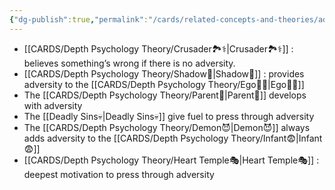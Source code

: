 ```yaml
---
{"dg-publish":true,"permalink":"/cards/related-concepts-and-theories/adversity/","created":"2023-05-03T16:43:40.252+02:00","updated":"2023-05-03T16:50:14.361+02:00"}
---
```



- [[CARDS/Depth Psychology Theory/Crusader🏞️⚕️\|Crusader🏞️⚕️]] : believes something’s wrong if there is no adversity. 
- [[CARDS/Depth Psychology Theory/Shadow👤\|Shadow👤]] : provides adversity to the [[CARDS/Depth Psychology Theory/Ego🙋‍♂️\|Ego🙋‍♂️]] 
- The [[CARDS/Depth Psychology Theory/Parent🤨\|Parent🤨]] develops with adversity 
- The [[Deadly Sins💀\|Deadly Sins💀]]  give fuel to press through adversity 
- The [[CARDS/Depth Psychology Theory/Demon😈\|Demon😈]] always adds adversity to the [[CARDS/Depth Psychology Theory/Infant😨\|Infant😨]] 
- [[CARDS/Depth Psychology Theory/Heart Temple🎭\|Heart Temple🎭]] : deepest motivation to press through adversity 

